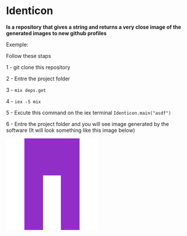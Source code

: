 # Identicon

**Is a repository that gives a string and returns a very close image of the generated images to new github profiles**

Exemple: 

Follow these staps 

1 - git clone this repository

2 - Entre the project folder

3 - ```
    mix deps.get 
    ```

4 - ```
    iex -S mix 
    ```
    
5 - Excute this command on the iex terminal
    ```
    Identicon.main("asdf")
    ```

6 - Entre the project folder and you will see image generated by the software (It will look something like this image below)

![alt text](https://github.com/adrielradicchi/identicon/blob/master/asdf.png) 
